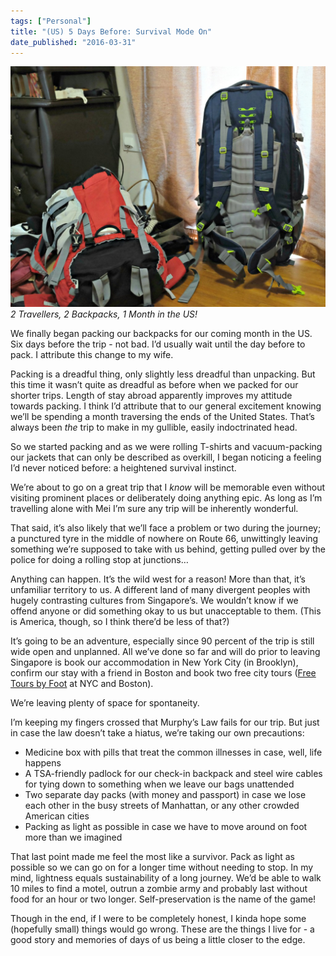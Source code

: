 ```yaml
---
tags: ["Personal"]
title: "(US) 5 Days Before: Survival Mode On"
date_published: "2016-03-31"
---
```


![2 Travellers, 2 Backpacks, 1 Month in the US!](images/backpacks-edited-1024x782.jpg)
_2 Travellers, 2 Backpacks, 1 Month in the US!_

We finally began packing our backpacks for our coming month in the US. Six days before the trip - not bad. I’d usually wait until the day before to pack. I attribute this change to my wife.

Packing is a dreadful thing, only slightly less dreadful than unpacking. But this time it wasn’t quite as dreadful as before when we packed for our shorter trips. Length of stay abroad apparently improves my attitude towards packing. I think I’d attribute that to our general excitement knowing we’ll be spending a month traversing the ends of the United States. That’s always been _the_ trip to make in my gullible, easily indoctrinated head.

So we started packing and as we were rolling T-shirts and vacuum-packing our jackets that can only be described as overkill, I began noticing a feeling I’d never noticed before: a heightened survival instinct.

We’re about to go on a great trip that I _know_ will be memorable even without visiting prominent places or deliberately doing anything epic. As long as I’m travelling alone with Mei I’m sure any trip will be inherently wonderful.

That said, it’s also likely that we’ll face a problem or two during the journey; a punctured tyre in the middle of nowhere on Route 66, unwittingly leaving something we’re supposed to take with us behind, getting pulled over by the police for doing a rolling stop at junctions…

Anything can happen. It’s the wild west for a reason! More than that, it’s unfamiliar territory to us. A different land of many divergent peoples with hugely contrasting cultures from Singapore’s. We wouldn’t know if we offend anyone or did something okay to us but unacceptable to them. (This is America, though, so I think there’d be less of that?)

It’s going to be an adventure, especially since 90 percent of the trip is still wide open and unplanned. All we’ve done so far and will do prior to leaving Singapore is book our accommodation in New York City (in Brooklyn), confirm our stay with a friend in Boston and book two free city tours ([Free Tours by Foot](http://www.freetoursbyfoot.com/new-york-tours) at NYC and Boston).

We’re leaving plenty of space for spontaneity.

I’m keeping my fingers crossed that Murphy’s Law fails for our trip. But just in case the law doesn’t take a hiatus, we’re taking our own precautions:

- Medicine box with pills that treat the common illnesses in case, well, life happens
- A TSA-friendly padlock for our check-in backpack and steel wire cables for tying down to something when we leave our bags unattended
- Two separate day packs (with money and passport) in case we lose each other in the busy streets of Manhattan, or any other crowded American cities
- Packing as light as possible in case we have to move around on foot more than we imagined

That last point made me feel the most like a survivor. Pack as light as possible so we can go on for a longer time without needing to stop. In my mind, lightness equals sustainability of a long journey. We’d be able to walk 10 miles to find a motel, outrun a zombie army and probably last without food for an hour or two longer. Self-preservation is the name of the game!

Though in the end, if I were to be completely honest, I kinda hope some (hopefully small) things would go wrong. These are the things I live for - a good story and memories of days of us being a little closer to the edge.
